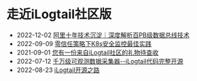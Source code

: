 # 走近iLogtail社区版

* 2022-12-02 [阿里十年技术沉淀｜深度解析百PB级数据总线技术](https://mp.weixin.qq.com/s/NKoTCM5o-Rs_83Wakk9yCw)
* 2022-09-09 [零信任策略下K8s安全监控最佳实践](https://mp.weixin.qq.com/s/wYUNsGaWEnQZ0BVxsQORbA)
* 2021-09-01 [您有一份来自iLogtail社区的礼物待查收](https://mp.weixin.qq.com/s/fyWwnKR1I4jgNiX30Wu-Vg)
* 2022-07-12 [千万级可观测数据采集器--iLogtail代码完整开源](https://mp.weixin.qq.com/s/Cam_OjPWhcEj77kqC0Q1SA)
* 2022-08-23 [iLogtail开源之路](https://mp.weixin.qq.com/s/5j5KJe9BmpZ1tdb-KCx_CQ)
